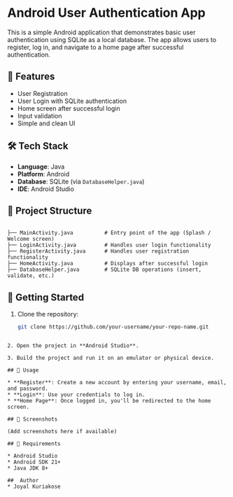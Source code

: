 # Android User Authentication App

This is a simple Android application that demonstrates basic user authentication using SQLite as a local database. The app allows users to register, log in, and navigate to a home page after successful authentication.

## 📱 Features

- User Registration
- User Login with SQLite authentication
- Home screen after successful login
- Input validation
- Simple and clean UI

## 🛠️ Tech Stack

- **Language**: Java
- **Platform**: Android
- **Database**: SQLite (via `DatabaseHelper.java`)
- **IDE**: Android Studio

## 📂 Project Structure

```

├── MainActivity.java          # Entry point of the app (Splash / Welcome screen)
├── LoginActivity.java         # Handles user login functionality
├── RegisterActivity.java      # Handles user registration functionality
├── HomeActivity.java          # Displays after successful login
├── DatabaseHelper.java        # SQLite DB operations (insert, validate, etc.)

````

## 🚀 Getting Started

1. Clone the repository:
   ```bash
   git clone https://github.com/your-username/your-repo-name.git
````

2. Open the project in **Android Studio**.

3. Build the project and run it on an emulator or physical device.

## 🧪 Usage

* **Register**: Create a new account by entering your username, email, and password.
* **Login**: Use your credentials to log in.
* **Home Page**: Once logged in, you'll be redirected to the home screen.

## 📸 Screenshots

(Add screenshots here if available)

## 📌 Requirements

* Android Studio
* Android SDK 21+
* Java JDK 8+

##  Author
* Joyal Kuriakose
